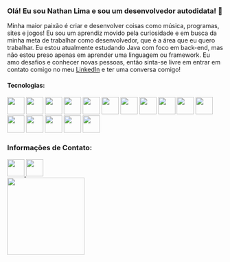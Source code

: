 ### Olá! Eu sou Nathan Lima e sou um desenvolvedor autodidata! 👋   

Minha maior paixão é criar e desenvolver coisas como música, programas, sites e jogos! Eu sou um aprendiz movido pela curiosidade e em busca da minha meta de trabalhar como desenvolvedor, que é a área que eu quero trabalhar. Eu estou atualmente estudando Java com foco em back-end, mas não estou preso apenas em aprender uma linguagem ou framework. Eu amo desafios e conhecer novas pessoas, então sinta-se livre em entrar em contato comigo no meu <a href="https://www.linkedin.com/in/nslima/"> LinkedIn</a> e ter uma conversa comigo!


#### Tecnologias:
<div>
<img src="https://cdn.jsdelivr.net/gh/devicons/devicon/icons/html5/html5-original-wordmark.svg" width="40" height="40"/>
<img src="https://cdn.jsdelivr.net/gh/devicons/devicon/icons/css3/css3-original-wordmark.svg" width="40" height="40"/>
<img src="https://cdn.jsdelivr.net/gh/devicons/devicon/icons/javascript/javascript-plain.svg" width="40" height="40"/>
<img src="https://cdn.jsdelivr.net/gh/devicons/devicon/icons/java/java-original-wordmark.svg" width="40" height="40"/>
<img src="https://cdn.jsdelivr.net/gh/devicons/devicon/icons/c/c-original.svg" width="40" height="40"/>
<img src="https://cdn.jsdelivr.net/gh/devicons/devicon/icons/csharp/csharp-original.svg" width="40" height="40"/>
<img src="https://cdn.jsdelivr.net/gh/devicons/devicon/icons/python/python-original-wordmark.svg" width="40" height="40"/>
<img src="https://cdn.jsdelivr.net/gh/devicons/devicon/icons/github/github-original-wordmark.svg" width="40" height="40"/>
<img src="https://cdn.jsdelivr.net/gh/devicons/devicon/icons/nodejs/nodejs-original.svg" width="40" height="40"/>
<img src="https://cdn.jsdelivr.net/gh/devicons/devicon/icons/linux/linux-original.svg" width="40" height="40"/>
<img src="https://cdn.jsdelivr.net/gh/devicons/devicon/icons/trello/trello-plain-wordmark.svg" width="40" height="40"/>

<img src="https://cdn.jsdelivr.net/gh/devicons/devicon/icons/illustrator/illustrator-line.svg" width="40" height="40"/>
<img src="https://cdn.jsdelivr.net/gh/devicons/devicon/icons/photoshop/photoshop-line.svg" width="40" height="40"/>
<img src="https://cdn.jsdelivr.net/gh/devicons/devicon/icons/aftereffects/aftereffects-original.svg" width="40" height="40"/>
<img src="https://cdn.jsdelivr.net/gh/devicons/devicon/icons/blender/blender-original-wordmark.svg" width="40" height="40"/>
<img src="https://cdn.jsdelivr.net/gh/devicons/devicon/icons/unrealengine/unrealengine-original-wordmark.svg" width="40" height="40"/>
</div>

### Informações de Contato:

<div>
  <a href="https://www.linkedin.com/in/nslima/">
  <img src="https://cdn.jsdelivr.net/gh/devicons/devicon/icons/linkedin/linkedin-original.svg" width="40" height="40"/>
  </a>
  <a href="mailto:limasantosnathan@gmail.com">
  <img src="https://cdn.jsdelivr.net/gh/devicons/devicon/icons/google/google-plain.svg"width="40" height="40"/>
  </a>
</div>

<div>
<a href="https://github.com/coican98">
<img height="180em" src="https://github-readme-stats.vercel.app/api/top-langs/?username=coican98&count_private=true&layout=compact&theme=tokyonight"/>
</div>